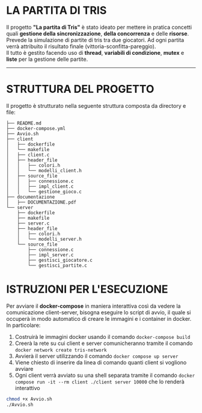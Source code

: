 # LA PARTITA DI TRIS

Il progetto **"La partita di Tris"** è stato ideato per mettere in pratica concetti quali **gestione della sincronizzazione**, **della concorrenza** e delle **risorse**.  
Prevede la simulazione di partite di tris tra due giocatori. Ad ogni partita verrà attribuito il risultato finale (vittoria-sconfitta-pareggio).  
Il tutto è gestito facendo uso di **thread**, **variabili di condizione**, **mutex** e **liste** per la gestione delle partite.

---

# STRUTTURA DEL PROGETTO

Il progetto è strutturato nella seguente struttura composta da directory e file:

```plaintext
├── README.md
├── docker-compose.yml
├── Avvio.sh
├── client
│   ├── dockerfile
│   └── makefile
│   ├── client.c
│   ├── header_file
│   │   ├── colori.h
│   │   └── modelli_client.h
│   ├── source_file
│   │   ├── connessione.c
│   │   ├── impl_client.c
│   │   └── gestione_gioco.c
├── documentazione
│   ├── DOCUMENTAZIONE.pdf
└── server
    ├── dockerfile
    ├── makefile
    ├── server.c
    ├── header_file
    │   ├── colori.h
    │   └── modelli_server.h
    └── source_file
        ├── connessione.c
        ├── impl_server.c
        ├── gestisci_giocatore.c
        └── gestisci_partite.c
```

# ISTRUZIONI PER L'ESECUZIONE

Per avviare il **docker-compose** in maniera interattiva così da vedere la comunicazione client-server, bisogna eseguire lo script di avvio, il quale si occuperà in modo automatico di creare le immagini e i container in docker. In particolare:
1. Costruirà le immagini docker usando il comando ```docker-compose build```
2. Creerà la rete su cui client e server comunicheranno tramite il comando ```docker network create tris-network```
3. Avvierà il server utilizzando il comando ```docker compose up server```
4. Viene chiesto di inserire da linea di comando quanti client si vogliono avviare
5. Ogni client verrà avviato su una shell separata tramite il comando ```docker compose run -it --rm client ./client server 10000``` che lo renderà interattivo

```bash
chmod +x Avvio.sh
./Avvio.sh
